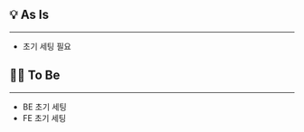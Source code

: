## 💡 As Is
---
<!-- 현재 상황이 어떤지, 어떤 기능이 필요한 것인지, 무엇이 문제인지 써주세요. -->
- 초기 세팅 필요

## 🙆‍♂️ To Be
---
<!-- 어떤 부분이 추가되는지 써주세요. -->
- BE 초기 세팅
- FE 초기 세팅